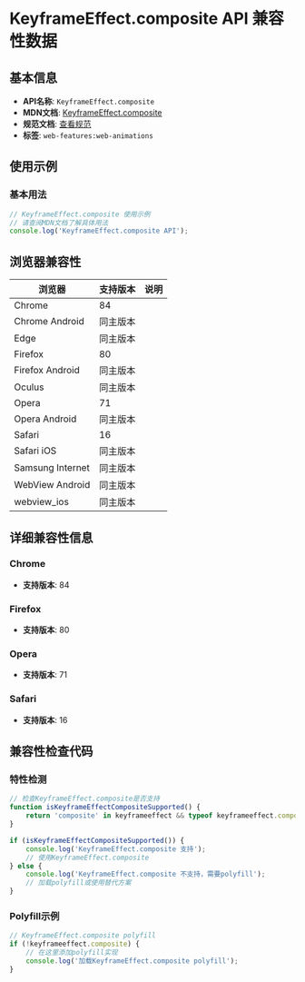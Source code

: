 # KeyframeEffect.composite API 兼容性数据

## 基本信息

- **API名称**: `KeyframeEffect.composite`
- **MDN文档**: [KeyframeEffect.composite](https://developer.mozilla.org/docs/Web/API/KeyframeEffect/composite)
- **规范文档**: [查看规范](https://drafts.csswg.org/web-animations-1/#dom-keyframeeffect-composite)
- **标签**: `web-features:web-animations`

## 使用示例

### 基本用法

```javascript
// KeyframeEffect.composite 使用示例
// 请查阅MDN文档了解具体用法
console.log('KeyframeEffect.composite API');
```

## 浏览器兼容性

| 浏览器 | 支持版本 | 说明 |
|--------|----------|------|
| Chrome | 84 |  |
| Chrome Android | 同主版本 |  |
| Edge | 同主版本 |  |
| Firefox | 80 |  |
| Firefox Android | 同主版本 |  |
| Oculus | 同主版本 |  |
| Opera | 71 |  |
| Opera Android | 同主版本 |  |
| Safari | 16 |  |
| Safari iOS | 同主版本 |  |
| Samsung Internet | 同主版本 |  |
| WebView Android | 同主版本 |  |
| webview_ios | 同主版本 |  |

## 详细兼容性信息

### Chrome

- **支持版本**: 84

### Firefox

- **支持版本**: 80

### Opera

- **支持版本**: 71

### Safari

- **支持版本**: 16

## 兼容性检查代码

### 特性检测

```javascript
// 检查KeyframeEffect.composite是否支持
function isKeyframeEffectCompositeSupported() {
    return 'composite' in keyframeeffect && typeof keyframeeffect.composite === 'function';
}

if (isKeyframeEffectCompositeSupported()) {
    console.log('KeyframeEffect.composite 支持');
    // 使用KeyframeEffect.composite
} else {
    console.log('KeyframeEffect.composite 不支持，需要polyfill');
    // 加载polyfill或使用替代方案
}
```

### Polyfill示例

```javascript
// KeyframeEffect.composite polyfill
if (!keyframeeffect.composite) {
    // 在这里添加polyfill实现
    console.log('加载KeyframeEffect.composite polyfill');
}
```

